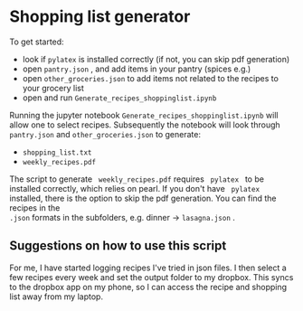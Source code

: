 # Shopping list generator

To get started:
* look if <code>pylatex</code>  is installed correctly (if not, you can skip pdf generation)
* open <code>pantry.json</code> , and add items in your pantry (spices e.g.)
* open <code>other_groceries.json</code> to add items not related to the recipes to your grocery list
* open and run <code>Generate_recipes_shoppinglist.ipynb</code>

Running the jupyter notebook <code>Generate_recipes_shoppinglist.ipynb</code>  will allow one to select recipes. Subsequently the notebook will look through <code>pantry.json</code>  and <code>other_groceries.json</code>  to generate:
- <code>shopping_list.txt</code>
- <code>weekly_recipes.pdf</code>

The script to generate <code> weekly_recipes.pdf</code>  requires <code> pylatex </code> to be installed correctly, which relies on pearl. If you don't have <code> pylatex</code>  installed, there is the option to skip the pdf generation. You can find the recipes in the <code> .json</code>  formats in the subfolders, e.g. dinner -> <code>lasagna.json</code> .

## Suggestions on how to use this script  
For me, I have started logging recipes I've tried in json files. I then select a few recipes every week and set the output folder to my dropbox. This syncs to the dropbox app on my phone, so I can access the recipe and shopping list away from my laptop.
